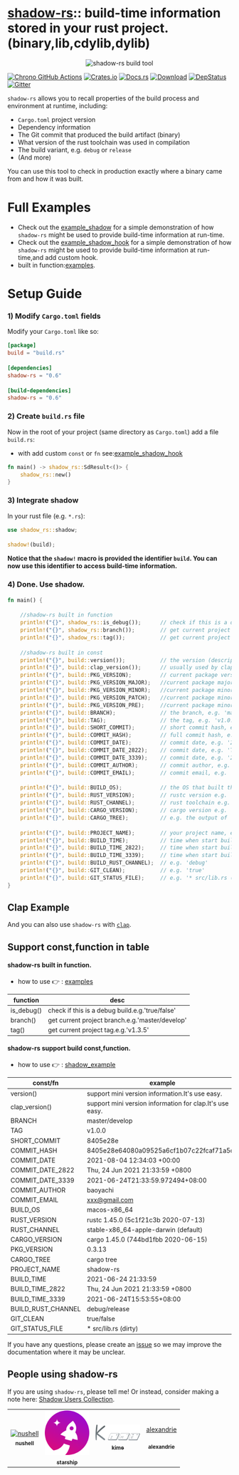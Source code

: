 [shadow-rs][docsrs]:: build-time information stored in your rust project.(binary,lib,cdylib,dylib)
========================================
<p align="center">
  <img
    width="200"
    src="https://raw.githubusercontent.com/baoyachi/shadow-rs/master/shadow-rs.png"
    alt="shadow-rs build tool"
  />
</p>

[docsrs]: https://docs.rs/shadow-rs

[![Chrono GitHub Actions](https://github.com/baoyachi/shadow-rs/workflows/build/badge.svg)](https://github.com/baoyachi/shadow-rs/actions?query=workflow%3Abuild)
[![Crates.io](https://img.shields.io/crates/v/shadow-rs.svg)](https://crates.io/crates/shadow-rs)
[![Docs.rs](https://docs.rs/shadow-rs/badge.svg)](https://docs.rs/shadow-rs)
[![Download](https://img.shields.io/crates/d/shadow-rs)](https://crates.io/crates/shadow-rs)
[![DepStatus](https://deps.rs/repo/github/baoyachi/shadow-rs/status.svg)](https://deps.rs/repo/github/baoyachi/shadow-rs)
[![Gitter](https://badges.gitter.im/shadow-rs/community.svg)](https://gitter.im/shadow-rs/community?utm_source=badge&utm_medium=badge&utm_campaign=pr-badge)

`shadow-rs` allows you to recall properties of the build process and environment at runtime, including:

* `Cargo.toml` project version
* Dependency information
* The Git commit that produced the build artifact (binary)
* What version of the rust toolchain was used in compilation
* The build variant, e.g. `debug` or `release`
* (And more)

You can use this tool to check in production exactly where a binary came from and how it was built.

# Full Examples

* Check out the [example_shadow](https://github.com/baoyachi/shadow-rs/tree/master/example_shadow) for a simple
  demonstration of how `shadow-rs` might be used to provide build-time information at run-time.
* Check out the [example_shadow_hook](https://github.com/baoyachi/shadow-rs/tree/master/example_shadow_hook) for a
  simple demonstration of how `shadow-rs` might be used to provide build-time information at run-time,and add custom
  hook.
* built in function:[examples](https://github.com/baoyachi/shadow-rs/tree/master/examples).

# Setup Guide

### 1) Modify `Cargo.toml` fields

Modify your `Cargo.toml` like so:

```TOML
[package]
build = "build.rs"

[dependencies]
shadow-rs = "0.6"

[build-dependencies]
shadow-rs = "0.6"
```

### 2) Create `build.rs` file

Now in the root of your project (same directory as `Cargo.toml`) add a file `build.rs`:
  * with add custom `const` or `fn` see:[example_shadow_hook](https://github.com/baoyachi/shadow-rs/blob/master/example_shadow_hook/build.rs)

```rust
fn main() -> shadow_rs::SdResult<()> {
    shadow_rs::new()
}
```

### 3) Integrate shadow

In your rust file (e.g. `*.rs`):

```rust
use shadow_rs::shadow;

shadow!(build);
```

**Notice that the `shadow!` macro is provided the identifier `build`. You can now use this identifier to access
build-time information.**

### 4) Done. Use shadow.

```rust
fn main() {

    //shadow-rs built in function  
    println!("{}", shadow_rs::is_debug());      // check if this is a debug build
    println!("{}", shadow_rs::branch());        // get current project git branch. e.g.'master'
    println!("{}", shadow_rs::tag());           // get current project git head tag. e.g.'v1.5.3'

    //shadow-rs built in const   
    println!("{}", build::version());           // the version (description binary detail information)
    println!("{}", build::clap_version());      // usually used by clap crates version() (description binary detail information)
    println!("{}", build::PKG_VERSION);         // current package version. e.g. '1.3.15-beta2'  
    println!("{}", build::PKG_VERSION_MAJOR);   //current package major version. e.g. '1'  
    println!("{}", build::PKG_VERSION_MINOR);   //current package minor version. e.g. '3'  
    println!("{}", build::PKG_VERSION_PATCH);   //current package minor version. e.g. '15'  
    println!("{}", build::PKG_VERSION_PRE);     //current package minor version. e.g. 'beta2'  
    println!("{}", build::BRANCH);              // the branch, e.g. 'master'
    println!("{}", build::TAG);                 // the tag, e.g. 'v1.0.0'
    println!("{}", build::SHORT_COMMIT);        // short commit hash, e.g. '8405e28e'
    println!("{}", build::COMMIT_HASH);         // full commit hash, e.g. '8405e28e64080a09525a6cf1b07c22fcaf71a5c5'
    println!("{}", build::COMMIT_DATE);         // commit date, e.g. '2021-08-04 12:34:03 +00:00'
    println!("{}", build::COMMIT_DATE_2822);    // commit date, e.g. 'Thu, 24 Jun 2021 21:33:59 +0800'
    println!("{}", build::COMMIT_DATE_3339);    // commit date, e.g. '2021-06-24T21:33:59.972494+08:00'
    println!("{}", build::COMMIT_AUTHOR);       // commit author, e.g. 'baoyachi'
    println!("{}", build::COMMIT_EMAIL);        // commit email, e.g. 'example@gmail.com'

    println!("{}", build::BUILD_OS);            // the OS that built the binary, e.g. 'macos-x86_64'
    println!("{}", build::RUST_VERSION);        // rustc version e.g. 'rustc 1.45.0 (5c1f21c3b 2020-07-13)'
    println!("{}", build::RUST_CHANNEL);        // rust toolchain e.g. 'stable-x86_64-apple-darwin (default)'
    println!("{}", build::CARGO_VERSION);       // cargo version e.g. 'cargo 1.45.0 (744bd1fbb 2020-06-15)'
    println!("{}", build::CARGO_TREE);          // e.g. the output of '$ cargo tree'

    println!("{}", build::PROJECT_NAME);        // your project name, e.g. 'shadow-rs'
    println!("{}", build::BUILD_TIME);          // time when start build occurred, e.g. '2020-08-16 14:50:25'
    println!("{}", build::BUILD_TIME_2822);     // time when start build occurred by rfc2822, e.g. 'Thu, 24 Jun 2021 21:33:59 +0800'
    println!("{}", build::BUILD_TIME_3339);     // time when start build occurred by rfc3339, e.g. '2021-06-24T21:33:59.972494+08:00'
    println!("{}", build::BUILD_RUST_CHANNEL);  // e.g. 'debug'
    println!("{}", build::GIT_CLEAN);           // e.g. 'true'
    println!("{}", build::GIT_STATUS_FILE);     // e.g. '* src/lib.rs (dirty)'
}
```

## Clap Example

And you can also use `shadow-rs`
with [`clap`](https://github.com/baoyachi/shadow-rs/blob/master/example_shadow/src/main.rs).

## Support const,function in table

#### shadow-rs built in function.

* how to use 👉 : [examples](https://github.com/baoyachi/shadow-rs/tree/master/examples)

| function | desc |
| ------ | ------ |
| is_debug() | check if this is a debug build.e.g.'true/false' |
| branch() | get current project branch.e.g.'master/develop' |
| tag() | get current project tag.e.g.'v1.3.5' |

#### shadow-rs support build const,function.

* how to use 👉 : [shadow_example](https://github.com/baoyachi/shadow-rs/tree/master/example_shadow)

| const/fn | example |
| ------ | ------ |
| version() | support mini version information.It's use easy. |
| clap_version() | support mini version information for clap.It's use easy. |
| BRANCH | master/develop |
| TAG | v1.0.0 |
| SHORT_COMMIT | 8405e28e |  
| COMMIT_HASH | 8405e28e64080a09525a6cf1b07c22fcaf71a5c5 |  
| COMMIT_DATE | 2021-08-04 12:34:03 +00:00 |
| COMMIT_DATE_2822 | Thu, 24 Jun 2021 21:33:59 +0800 |  
| COMMIT_DATE_3339 | 2021-06-24T21:33:59.972494+08:00 |
| COMMIT_AUTHOR | baoyachi |
| COMMIT_EMAIL | xxx@gmail.com |  
| BUILD_OS | macos-x86_64 |  
| RUST_VERSION | rustc 1.45.0 (5c1f21c3b 2020-07-13) |  
| RUST_CHANNEL | stable-x86_64-apple-darwin (default) |  
| CARGO_VERSION | cargo 1.45.0 (744bd1fbb 2020-06-15) |  
| PKG_VERSION | 0.3.13 |
| CARGO_TREE | cargo tree |  
| PROJECT_NAME | shadow-rs |  
| BUILD_TIME | 2021-06-24 21:33:59 |  
| BUILD_TIME_2822 | Thu, 24 Jun 2021 21:33:59 +0800 |  
| BUILD_TIME_3339 | 2021-06-24T15:53:55+08:00 |  
| BUILD_RUST_CHANNEL | debug/release |  
| GIT_CLEAN | true/false |  
| GIT_STATUS_FILE | * src/lib.rs (dirty) |  

If you have any questions, please create an [issue](https://github.com/baoyachi/shadow-rs/issues/new) so we may improve
the documentation where it may be unclear.

## People using shadow-rs

If you are using `shadow-rs`, please tell me! Or instead, consider making a note
here: [Shadow Users Collection](https://github.com/baoyachi/shadow-rs/issues/19).

<table>
  <tr>
    <td align="center"><a href="https://github.com/nushell/nushell"><img src="https://avatars3.githubusercontent.com/u/50749515?s=200&v=4" width="100px;" alt="nushell"/><br /><sub><b>nushell</b></sub></a><br /></td>
    <td align="center"><a href="https://github.com/starship/starship"><img src="https://raw.githubusercontent.com/starship/starship/master/media/icon.png?s=200&v=4" width="100px;" alt="starship"/><br /><sub><b>starship</b></sub></a><br /></td>
    <td align="center"><a href="https://github.com/Riey/kime"><img src="https://github.com/Riey/kime/raw/develop/docs/assets/kime-roundy-default-without-text-bluegrey.png?s=200&v=4" width="100px;" alt="kime"/><br /><sub><b>kime</b></sub></a><br /></td>
    <td align="center"><a href="https://github.com/Hirevo/alexandrie"><div>alexandrie</div><br/><sub><b>alexandrie</b></sub></a><br /></td>
  </tr>
</table>
